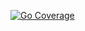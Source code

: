 [![Go Coverage](https://github.com/JMURv/sso/wiki/coverage.svg)](https://raw.githack.com/wiki/JMURv/sso/coverage.html)